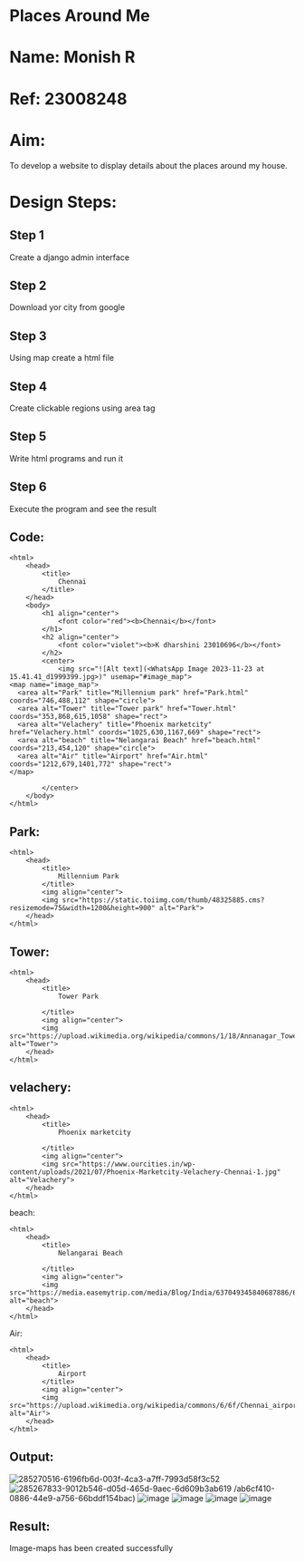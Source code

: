 # Places Around Me
# Name: Monish R
# Ref: 23008248
# Aim:
To develop a website to display details about the places around my house.

# Design Steps:
## Step 1
Create a django admin interface

## Step 2
Download yor city from google

## Step 3
Using map create a html file

## Step 4
Create clickable regions using area tag

## Step 5
Write html programs and run it 

## Step 6
Execute the program and see the result

## Code:
```
<html>
    <head>
        <title>
            Chennai
        </title>
    </head>
    <body>
        <h1 align="center">
            <font color="red"><b>Chennai</b></font>
        </h1>
        <h2 align="center">
            <font color="violet"><b>K dharshini 23010696</b></font>
        </h2>
        <center>
            <img src="![Alt text](<WhatsApp Image 2023-11-23 at 15.41.41_d1999399.jpg>)" usemap="#image_map">
<map name="image_map">
  <area alt="Park" title="Millennium park" href="Park.html" coords="746,488,112" shape="circle">
  <area alt="Tower" title="Tower park" href="Tower.html" coords="353,868,615,1058" shape="rect">
  <area alt="Velachery" title="Phoenix marketcity" href="Velachery.html" coords="1025,630,1167,669" shape="rect">
  <area alt="beach" title="Nelangarai Beach" href="beach.html" coords="213,454,120" shape="circle">
  <area alt="Air" title="Airport" href="Air.html" coords="1212,679,1401,772" shape="rect">
</map>

        </center>
    </body>
</html>
```
## Park:

```
<html>
    <head>
        <title>
            Millennium Park
        </title>
        <img align="center">
        <img src="https://static.toiimg.com/thumb/48325885.cms?resizemode=75&width=1200&height=900" alt="Park"> 
    </head>
</html>
```
## Tower:
```
<html>
    <head>
        <title>
            Tower Park

        </title>
        <img align="center">
        <img src="https://upload.wikimedia.org/wikipedia/commons/1/18/Annanagar_Tower.jpg" alt="Tower">
    </head>
</html>
```
## velachery:
```
<html>
    <head>
        <title>
            Phoenix marketcity

        </title>
        <img align="center">
        <img src="https://www.ourcities.in/wp-content/uploads/2021/07/Phoenix-Marketcity-Velachery-Chennai-1.jpg" alt="Velachery">
    </head>
</html>
```
beach:
```
<html>
    <head>
        <title>
            Nelangarai Beach

        </title>
        <img align="center">
        <img src="https://media.easemytrip.com/media/Blog/India/637049345840687886/637049345840687886hFn3jB.jpg" alt="beach">
    </head>
</html>
```
Air:
```
<html>
    <head>
        <title>
            Airport
        </title>
        <img align="center">
        <img src="https://upload.wikimedia.org/wikipedia/commons/6/6f/Chennai_airport_view_4.jpeg" alt="Air">
    </head>
</html>
```

## Output:
![285270516-6196fb6d-003f-4ca3-a7ff-7993d58f3c52](https://github.com/monishr288/places-around-me/assets/147474049/36a7f371-3464-4113-959a-35bf26ccb3a2)
![285267833-9012b546-d05d-465d-9aec-6d609b3ab619](https://github.com/monishr288/places-around-me/assets/147474049/dab9d539-8243-4286-a3a9-cb05b7775ba5)
/ab6cf410-0886-44e9-a756-66bddf154bac)
![image](https://github.com/monishr288/places-around-me/assets/147474049/1ec385d5-ad6f-4676-b46d-d2f06d7dca73)
![image](https://github.com/monishr288/places-around-me/assets/147474049/f7929051-4f32-434b-ae7e-454c2b2caaa4)
![image](https://github.com/monishr288/places-around-me/assets/147474049/b65718fe-7237-411a-9d40-90f6a3e2ffc9)
![image](https://github.com/monishr288/places-around-me/assets/147474049/6ca76cb4-f507-4233-a2ed-9472cd0f817b)


## Result:
Image-maps has been created successfully
